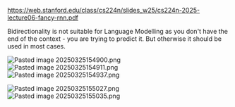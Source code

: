 https://web.stanford.edu/class/cs224n/slides_w25/cs224n-2025-lecture06-fancy-rnn.pdf

Bidirectionality is not suitable for Language Modelling as you don't have the end of the context - you are trying to predict it. But otherwise it should be used in most cases.

![Pasted image 20250325154900.png](e44bd68cefc61b4612a1a32bcaad6b92.png)![Pasted image 20250325154911.png](cef9b10ef48dd86c183bef3f4cf3479a.png)![Pasted image 20250325154937.png](c087a45e984f3b71ed0cc1fed43176ea.png)




![Pasted image 20250325155027.png](a1a5bcdb5fd0a224b701a5960eb1d80b.png)![Pasted image 20250325155035.png](310ece0b4b3706c14631ed8ae76d9917.png)